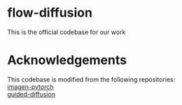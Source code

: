 # flow-diffusion

This is the official codebase for our work []()






# Acknowledgements

This codebase is modified from the following repositories:  
[imagen-pytorch](https://github.com/lucidrains/imagen-pytorch)  
[guided-diffusion](https://github.com/openai/guided-diffusion)  
